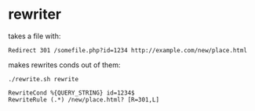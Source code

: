 # rewriter
takes a file with:

    Redirect 301 /somefile.php?id=1234 http://example.com/new/place.html  
makes rewrites conds out of them:

    ./rewrite.sh rewrite
    
    RewriteCond %{QUERY_STRING} id=1234$  
    RewriteRule (.*) /new/place.html? [R=301,L]

